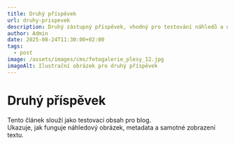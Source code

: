 ```yaml
---
title: Druhý příspěvek
url: druhy-prispevek
description: Druhý zástupný příspěvek, vhodný pro testování náhledů a detailu článku.
author: Admin
date: 2025-08-24T11:30:00+02:00
tags:
  - post
image: /assets/images/cms/fotogalerie_plesy_12.jpg
imageAlt: Ilustrační obrázek pro druhý příspěvek
---
```


# Druhý příspěvek

Tento článek slouží jako testovací obsah pro blog.  
Ukazuje, jak funguje náhledový obrázek, metadata a samotné zobrazení textu.
